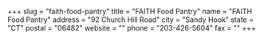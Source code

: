 +++
slug = "faith-food-pantry"
title = "FAITH Food Pantry"
name = "FAITH Food Pantry"
address = "92 Church Hill Road"
city = "Sandy Hook"
state = "CT"
postal = "06482"
website = ""
phone = "203-426-5604"
fax = ""
+++
